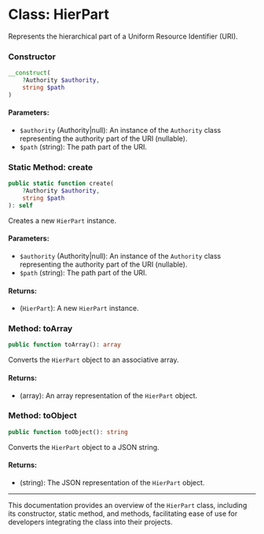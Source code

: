 # Class: HierPart

Represents the hierarchical part of a Uniform Resource Identifier (URI).

### Constructor

```php
__construct(
    ?Authority $authority,
    string $path
)
```

#### Parameters:
- `$authority` (Authority|null): An instance of the `Authority` class representing the authority part of the URI (nullable).
- `$path` (string): The path part of the URI.

### Static Method: create

```php
public static function create(
    ?Authority $authority,
    string $path
): self
```

Creates a new `HierPart` instance.

#### Parameters:
- `$authority` (Authority|null): An instance of the `Authority` class representing the authority part of the URI (nullable).
- `$path` (string): The path part of the URI.

#### Returns:
- (`HierPart`): A new `HierPart` instance.

### Method: toArray

```php
public function toArray(): array
```

Converts the `HierPart` object to an associative array.

#### Returns:
- (array): An array representation of the `HierPart` object.

### Method: toObject

```php
public function toObject(): string
```

Converts the `HierPart` object to a JSON string.

#### Returns:
- (string): The JSON representation of the `HierPart` object.

---

This documentation provides an overview of the `HierPart` class, including its constructor, static method, and methods, facilitating ease of use for developers integrating the class into their projects.

